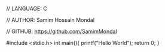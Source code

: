 // LANGUAGE: C

// AUTHOR: Samim Hossain Mondal

// GITHUB: https://github.com/SamimMondal

#include <stdio.h>
int main(){
printf("Hello World");
return 0;
}
